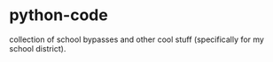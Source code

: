 # python-code
collection of school bypasses and other cool stuff (specifically for my school district).
